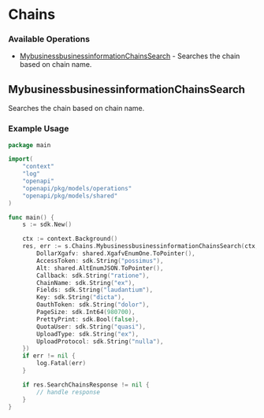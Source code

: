 # Chains

### Available Operations

* [MybusinessbusinessinformationChainsSearch](#mybusinessbusinessinformationchainssearch) - Searches the chain based on chain name.

## MybusinessbusinessinformationChainsSearch

Searches the chain based on chain name.

### Example Usage

```go
package main

import(
	"context"
	"log"
	"openapi"
	"openapi/pkg/models/operations"
	"openapi/pkg/models/shared"
)

func main() {
    s := sdk.New()

    ctx := context.Background()
    res, err := s.Chains.MybusinessbusinessinformationChainsSearch(ctx, operations.MybusinessbusinessinformationChainsSearchRequest{
        DollarXgafv: shared.XgafvEnumOne.ToPointer(),
        AccessToken: sdk.String("possimus"),
        Alt: shared.AltEnumJSON.ToPointer(),
        Callback: sdk.String("ratione"),
        ChainName: sdk.String("ex"),
        Fields: sdk.String("laudantium"),
        Key: sdk.String("dicta"),
        OauthToken: sdk.String("dolor"),
        PageSize: sdk.Int64(980700),
        PrettyPrint: sdk.Bool(false),
        QuotaUser: sdk.String("quasi"),
        UploadType: sdk.String("ex"),
        UploadProtocol: sdk.String("nulla"),
    })
    if err != nil {
        log.Fatal(err)
    }

    if res.SearchChainsResponse != nil {
        // handle response
    }
}
```
